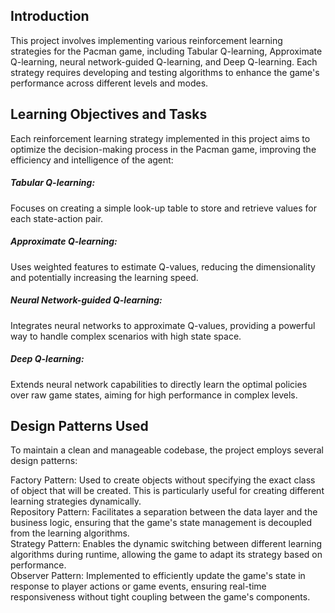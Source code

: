 ## Introduction
This project involves implementing various reinforcement learning strategies for the 
Pacman game, including Tabular Q-learning, Approximate Q-learning, neural network-guided 
Q-learning, and Deep Q-learning. Each strategy requires developing and testing algorithms to 
enhance the game's performance across different levels and modes.


## Learning Objectives and Tasks

Each reinforcement learning strategy implemented in this project aims to optimize the decision-making process in the Pacman game, improving the efficiency and intelligence of the agent:
##### Tabular Q-learning: 
Focuses on creating a simple look-up table to store and retrieve values for each state-action pair.  
##### Approximate Q-learning:
Uses weighted features to estimate Q-values, reducing the dimensionality and potentially increasing the learning speed.  
##### Neural Network-guided Q-learning: 
Integrates neural networks to approximate Q-values, providing a powerful way to handle complex scenarios with high state space.  
##### Deep Q-learning: 
Extends neural network capabilities to directly learn the optimal policies over raw game states, aiming for high performance in complex levels.  


## Design Patterns Used

To maintain a clean and manageable codebase, the project employs several design patterns:

Factory Pattern: Used to create objects without specifying the exact class of object that will be created. This is particularly useful for creating different learning strategies dynamically.  
Repository Pattern: Facilitates a separation between the data layer and the business logic, ensuring that the game's state management is decoupled from the learning algorithms.  
Strategy Pattern: Enables the dynamic switching between different learning algorithms during runtime, allowing the game to adapt its strategy based on performance.  
Observer Pattern: Implemented to efficiently update the game's state in response to player actions or game events, ensuring real-time responsiveness without tight coupling between the game's components.  
